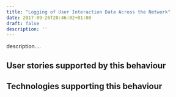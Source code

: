 ```yaml
---
title: "Logging of User Interaction Data Across the Network"
date: 2017-09-26T20:46:02+01:00
draft: false
description: ''
---
```


description....

## User stories supported by this behaviour


## Technologies supporting this behaviour

